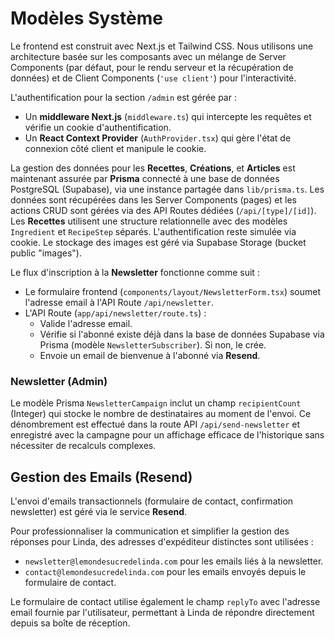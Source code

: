 # Modèles Système

Le frontend est construit avec Next.js et Tailwind CSS. Nous utilisons une architecture basée sur les composants avec un mélange de Server Components (par défaut, pour le rendu serveur et la récupération de données) et de Client Components (`'use client'`) pour l'interactivité.

L'authentification pour la section `/admin` est gérée par :
- Un **middleware Next.js** (`middleware.ts`) qui intercepte les requêtes et vérifie un cookie d'authentification.
- Un **React Context Provider** (`AuthProvider.tsx`) qui gère l'état de connexion côté client et manipule le cookie.

La gestion des données pour les **Recettes**, **Créations**, et **Articles** est maintenant assurée par **Prisma** connecté à une base de données PostgreSQL (Supabase), via une instance partagée dans `lib/prisma.ts`. Les données sont récupérées dans les Server Components (pages) et les actions CRUD sont gérées via des API Routes dédiées (`/api/[type]/[id]`). Les **Recettes** utilisent une structure relationnelle avec des modèles `Ingredient` et `RecipeStep` séparés. L'authentification reste simulée via cookie. Le stockage des images est géré via Supabase Storage (bucket public "images").

Le flux d'inscription à la **Newsletter** fonctionne comme suit :
- Le formulaire frontend (`components/layout/NewsletterForm.tsx`) soumet l'adresse email à l'API Route `/api/newsletter`.
- L'API Route (`app/api/newsletter/route.ts`) :
    - Valide l'adresse email.
    - Vérifie si l'abonné existe déjà dans la base de données Supabase via Prisma (modèle `NewsletterSubscriber`). Si non, le crée.
    - Envoie un email de bienvenue à l'abonné via **Resend**.

### Newsletter (Admin)

Le modèle Prisma `NewsletterCampaign` inclut un champ `recipientCount` (Integer) qui stocke le nombre de destinataires au moment de l'envoi. Ce dénombrement est effectué dans la route API `/api/send-newsletter` et enregistré avec la campagne pour un affichage efficace de l'historique sans nécessiter de recalculs complexes.

## Gestion des Emails (Resend)

L'envoi d'emails transactionnels (formulaire de contact, confirmation newsletter) est géré via le service **Resend**. 

Pour professionnaliser la communication et simplifier la gestion des réponses pour Linda, des adresses d'expéditeur distinctes sont utilisées :
- `newsletter@lemondesucredelinda.com` pour les emails liés à la newsletter.
- `contact@lemondesucredelinda.com` pour les emails envoyés depuis le formulaire de contact.

Le formulaire de contact utilise également le champ `replyTo` avec l'adresse email fournie par l'utilisateur, permettant à Linda de répondre directement depuis sa boîte de réception.